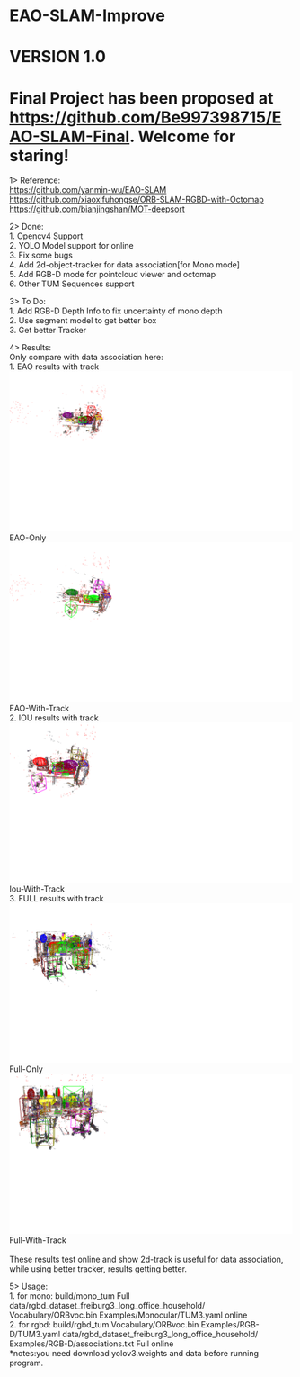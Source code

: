 # EAO-SLAM-Improve 
# VERSION 1.0 
# Final Project has been proposed at https://github.com/Be997398715/EAO-SLAM-Final. Welcome for staring!
1> Reference: \
                  https://github.com/yanmin-wu/EAO-SLAM \
                  https://github.com/xiaoxifuhongse/ORB-SLAM-RGBD-with-Octomap \
                  https://github.com/bianjingshan/MOT-deepsort 
              
2> Done:  \
            1. Opencv4 Support \
            2. YOLO Model support for online \
            3. Fix some bugs \
            4. Add 2d-object-tracker for data association[for Mono mode] \
            5. Add RGB-D mode for pointcloud viewer and octomap \
            6. Other TUM Sequences support

3> To Do: \
            1. Add RGB-D Depth Info to fix uncertainty of mono depth \
            2. Use segment model to get better box \
            3. Get better Tracker 
          
          
4> Results: \
            Only compare with data association here: \
            1. EAO results with track 
            ![EAO-Only](https://github.com/Be997398715/EAO-SLAM-Improve/blob/v1.0/EAO-SLAM-master-improve/figures/EAO-only.png) EAO-Only 
            ![EAO-With-Track](https://github.com/Be997398715/EAO-SLAM-Improve/blob/v1.0/EAO-SLAM-master-improve/figures/eao-with-track.png) EAO-With-Track \
            2. IOU results with track 
            ![Iou-With-Track](https://github.com/Be997398715/EAO-SLAM-Improve/blob/v1.0/EAO-SLAM-master-improve/figures/iou-with-track.png) Iou-With-Track  \
            3. FULL results with track 
            ![Full-Only](https://github.com/Be997398715/EAO-SLAM-Improve/blob/v1.0/EAO-SLAM-master-improve/figures/full.png) Full-Only
            ![Full-With-Track](https://github.com/Be997398715/EAO-SLAM-Improve/blob/v1.0/EAO-SLAM-master-improve/figures/full-with-track.png) Full-With-Track \
            \
            These results test online and show 2d-track is useful for data association, while using better tracker, results getting better.
            
            


5> Usage: \
            1. for mono: build/mono_tum Full data/rgbd_dataset_freiburg3_long_office_household/ Vocabulary/ORBvoc.bin Examples/Monocular/TUM3.yaml online  \
            2. for rgbd: build/rgbd_tum Vocabulary/ORBvoc.bin Examples/RGB-D/TUM3.yaml data/rgbd_dataset_freiburg3_long_office_household/ Examples/RGB-D/associations.txt Full online \
            *notes:you need download yolov3.weights and data before running program.

          
          
